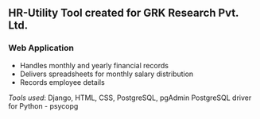 ## HR-Utility Tool created for GRK Research Pvt. Ltd. 

### Web Application
- Handles monthly and yearly financial records
- Delivers spreadsheets for monthly salary distribution
- Records employee details

*Tools used*: Django, HTML, CSS, PostgreSQL, pgAdmin
PostgreSQL driver for Python - psycopg

